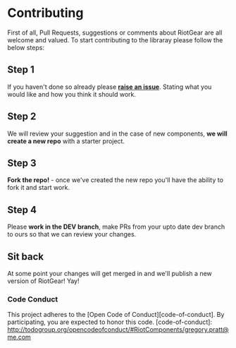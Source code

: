 # Contributing

First of all, Pull Requests, suggestions or comments about RiotGear are all welcome and valued. To start contributing to the libraray please follow the below steps:

## Step 1

If you haven't done so already please **<a href="https://github.com/RiotGear/rg/issues">raise an issue</a>**. Stating what you would like and how you think it should work.

## Step 2

We will review your suggestion and in the case of new components, **we will create a new repo** with a starter project.

## Step 3

**Fork the repo!** - once we've created the new repo you'll have the ability to fork it and start work.

## Step 4

Please **work in the DEV branch**, make PRs from your upto date dev branch to ours so that we can review your changes.

## Sit back

At some point your changes will get merged in and we'll publish a new version of RiotGear! Yay!

### Code Conduct
This project adheres to the [Open Code of Conduct][code-of-conduct]. By participating, you are expected to honor this code.
[code-of-conduct]: http://todogroup.org/opencodeofconduct/#RiotComponents/gregory.pratt@me.com
